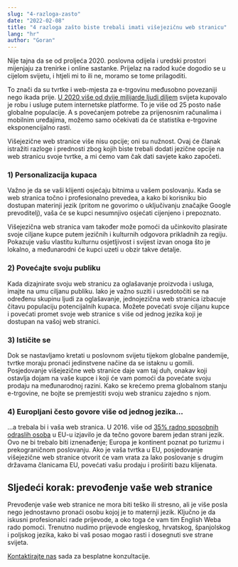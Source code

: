 ```yaml
---
slug: "4-razloga-zasto"
date: "2022-02-08"
title: "4 razloga zašto biste trebali imati višejezičnu web stranicu"
lang: "hr"
author: "Goran"
---
```


Nije tajna da se od proljeća 2020. poslovna odijela i uredski prostori
mijenjaju za trenirke i online sastanke. Prijelaz na radod kuće
dogodio se u cijelom svijetu, i htjeli mi to ili ne, moramo se tome
prilagoditi.

To znači da su tvrtke i web-mjesta za e-trgovinu međusobno povezaniji
nego ikada prije.
[U 2020 više od dvije milijarde ljudi diljem](https://www.statista.com/topics/871/online-shopping/#dossierKeyfigures)
svijeta kupovalo je robu i usluge putem internetske platforme. To je više
od 25 posto naše globalne populacije. A s povećanjem potrebe za
prijenosnim računalima i mobilnim uređajima, možemo samo očekivati 
da će statistika e-trgovine eksponencijalno rasti.

Višejezične web stranice više nisu opcije; oni su nužnost. Ovaj će
članak istražiti razloge i prednosti zbog kojih biste trebali dodati
jezične opcije na web stranicu svoje tvrtke, a mi ćemo vam čak dati
savjete kako započeti.

### 1) Personalizacija kupaca

Važno je da se vaši klijenti osjećaju bitnima u vašem poslovanju. Kada
se web stranica točno i profesionalno prevedea, a kako bi korisniku
bio dostupan materinji jezik (pritom ne govorimo o uključivanju značajke
Google prevoditelj), vaša će se kupci nesumnjivo osjećati cijenjeno i
prepoznato.

Višejezična web stranica vam također može pomoći da učinkovito plasirate
svoje ciljane kupce putem jezičnih i kulturnih odgovora prikladnih za
regiju. Pokazuje vašu vlastitu kulturnu osjetljivost i svijest izvan onoga
što je lokalno, a međunarodni će kupci uzeti u obzir takve detalje.

### 2) Povećajte svoju publiku

Kada dizajnirate svoju web stranicu za oglašavanje proizvoda i usluga,
imajte na umu ciljanu publiku. Iako je važno suziti i usredotočiti se
na određenu skupinu ljudi za oglašavanje, jednojezična web stranica
izbacuje čitavu populaciju potencijalnih kupaca. Možete povećati svoje
ciljanu kupce i povećati promet svoje web stranice s više od jednog
jezika koji je dostupan na vašoj web stranici.

### 3) Ističite se

Dok se nastavljamo kretati u poslovnom svijetu tijekom globalne pandemije,
tvrtke moraju pronaći jedinstvene načine da se istaknu u gomili.
Posjedovanje višejezične web stranice daje vam taj duh, onakav koji
ostavlja dojam na vaše kupce i koji će vam pomoći da povećate svoju
prodaju na međunarodnoj razini. Kako se krećemo prema globalnom stanju
e-trgovine, ne bojte se premjestiti svoju web stranicu zajedno s njom.

### 4) Europljani često govore više od jednog jezika…

…a trebala bi i vaša web stranica. U 2016. više od
[35% radno sposobnih odraslih osoba](https://ec.europa.eu/eurostat/statistics-explained/index.php?title=Foreign_language_skills_statistics#Number_of_foreign_languages_known)
u EU-u izjavilo je da tečno govore barem jedan strani jezik. Ovo ne
bi trebalo biti iznenađenje; Europa je kontinent poznat po turizmu
i prekograničnom poslovanju. Ako je vaša tvrtka u EU, posjedovanje
višejezične web stranice otvorit će vam vrata za lako poslovanje s
drugim državama članicama EU, povećati vašu prodaju i proširiti bazu
klijenata.

## Sljedeći korak: prevođenje vaše web stranice

Prevođenje vaše web stranice ne mora biti teško ili stresno, ali
je više posla nego jednostavno pronaći osobu kojoj je to maternji
jezik. Ključno je da iskusni profesionalci rade prijevode, a oko
toga će vam tim English Weba rado pomoći. Trenutno nudimo prijevode
engleskog, hrvatskog, španjolskog i poljskog jezika, kako bi vaš
posao mogao rasti i dosegnuti sve strane svijeta.

[Kontaktirajte nas](https://englishweb.eu/en/contact/)
sada za besplatne konzultacije.
